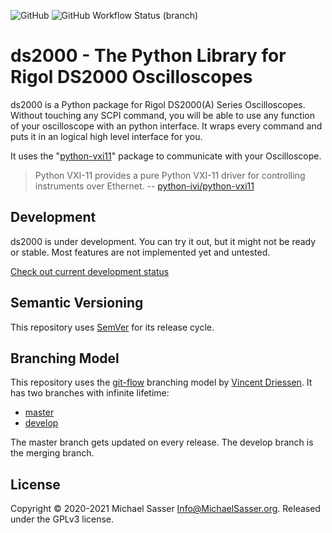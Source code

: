 ![GitHub](https://img.shields.io/github/license/MichaelSasser/ds2000?style=flat-square)
![GitHub Workflow Status (branch)](https://img.shields.io/github/workflow/status/MichaelSasser/ds2000/pythonpackage.yml/master?style=flat-square)
# ds2000 - The Python Library for Rigol DS2000 Oscilloscopes

ds2000 is a Python package for Rigol DS2000(A) Series Oscilloscopes.
Without touching any SCPI command, you will be able to use any function of
your oscilloscope with an python interface. It wraps every command and puts it
in an logical high level interface for you.

It uses the "[python-vxi11](https://github.com/python-ivi/python-vxi11)"
package to communicate with your Oscilloscope.

> Python VXI-11 provides a pure Python VXI-11 driver for controlling instruments
> over Ethernet.
> -- [python-ivi/python-vxi11](https://github.com/python-ivi/python-vxi11)

## Development

ds2000 is under development. You can try it out, but it might not be ready or
stable. Most features are not implemented yet and untested.

[Check out current development status](https://github.com/MichaelSasser/ds2000/projects/2)

## Semantic Versioning

This repository uses [SemVer](https://semver.org/) for its release
cycle.

## Branching Model

This repository uses the
[git-flow](https://danielkummer.github.io/git-flow-cheatsheet/index.html)
branching model by [Vincent Driessen](https://nvie.com/about/).
It has two branches with infinite lifetime:

* [master](https://github.com/MichaelSasser/ds2000/tree/master)
* [develop](https://github.com/MichaelSasser/ds2000/tree/develop)

The master branch gets updated on every release. The develop branch is the
merging branch.

## License
Copyright &copy; 2020-2021 Michael Sasser <Info@MichaelSasser.org>.
Released under the GPLv3 license.
